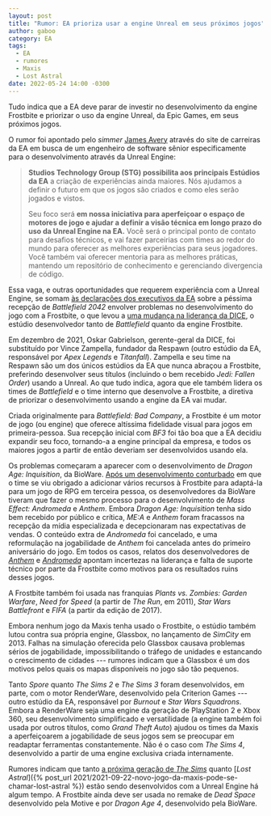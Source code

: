 ```yaml
---
layout: post
title: "Rumor: EA prioriza usar a engine Unreal em seus próximos jogos"
author: gaboo
category: EA
tags:
  - EA
  - rumores
  - Maxis
  - Lost Astral
date: 2022-05-24 14:00 -0300
---
```


Tudo indica que a EA deve parar de investir no desenvolvimento da engine Frostbite e priorizar o uso da engine Unreal, da Epic Games, em seus próximos jogos.

O rumor foi apontado pelo _simmer_ [James Avery](https://twitter.com/jamesavery7890/status/1513251438494896138) através do site de carreiras da EA em busca de um engenheiro de software sênior especificamente para o desenvolvimento através da Unreal Engine:

> **Studios Technology Group (STG) possibilita aos principais Estúdios da EA** a criação de experiências ainda maiores. Nós ajudamos a definir o futuro em que os jogos são criados e como eles serão jogados e vistos.
>
> Seu foco será **em nossa iniciativa para aperfeiçoar o espaço de motores de jogo e ajudar a definir a visão técnica em longo prazo do uso da Unreal Engine na EA.** Você será o principal ponto de contato para desafios técnicos, e vai fazer parceirias com times ao redor do mundo para oferecer as melhores experiências para seus jogadores. Você também vai oferecer mentoria para as melhores práticas, mantendo um repositório de conhecimento e gerenciando divergencia de código.

Essa vaga, e outras oportunidades que requerem experiência com a Unreal Engine, se somam [às declarações dos executivos da EA](https://adrenaline.com.br/noticias/v/73703/executivos-da-ea-culpam-pandemia-e-sucesso-de-halo-pelos-problemas-de-battlefield-2042) sobre a péssima recepção de _Battlefield 2042_ envolver problemas no desenvolvimento do jogo com a Frostbite, o que levou a [uma mudança na liderança da DICE](https://www.polygon.com/22814230/battlefield-2042-ea-dice-vince-zampella-connected-universe), o estúdio desenvolvedor tanto de _Battlefield_ quanto da engine Frostbite.

Em dezembro de 2021, Oskar Gabrielson, gerente-geral da DICE, foi substituído por Vince Zampella, fundador da Respawn (outro estúdio da EA, responsável por _Apex Legends_ e _Titanfall_). Zampella e seu time na Respawn são um dos únicos estúdios da EA que nunca abraçou a Frostbite, preferindo desenvolver seus títulos (incluindo o bem recebido _Jedi: Fallen Order_) usando a Unreal. Ao que tudo indica, agora que ele também lidera os times de _Battlefield_ e o time interno que desenvolve a Frostbite, a diretiva de priorizar o desenvolvimento usando a engine da EA vai mudar.

Criada originalmente para _Battlefield: Bad Company_, a Frostbite é um motor de jogo (ou engine) que oferece altíssima fidelidade visual para jogos em primeira-pessoa. Sua recepção inicial com _BF3_ foi tão boa que a EA decidiu expandir seu foco, tornando-a a engine principal da empresa, e todos os maiores jogos a partir de então deveriam ser desenvolvidos usando ela.

Os problemas começaram a aparecer com o desenvolvimento de _Dragon Age: Inquisition_, da BioWare. [Após um desenvolvimento conturbado](https://kotaku.com/the-past-and-present-of-dragon-age-4-1833913351) em que o time se viu obrigado a adicionar vários recursos à Frostbite para adaptá-la para um jogo de RPG em terceira pessoa, os desenvolvedores da BioWare tiveram que fazer o mesmo processo para o desenvolvimento de _Mass Effect: Andromeda_ e _Anthem_. Embora _Dragon Age: Inquisition_ tenha sido bem recebido por público e crítica, _ME:A_ e _Anthem_ foram fracassos na recepção da mídia especializada e decepcionaram nas expectativas de vendas. O conteúdo extra de _Andromeda_ foi cancelado, e uma reformulação na jogabilidade de _Anthem_ foi cancelada antes do primeiro aniversário do jogo. Em todos os casos, relatos dos desenvolvedores de [_Anthem_](https://kotaku.com/how-biowares-anthem-went-wrong-1833731964) e [_Andromeda_](https://kotaku.com/the-story-behind-mass-effect-andromedas-troubled-five-1795886428) apontam incertezas na liderança e falta de suporte técnico por parte da Frostbite como motivos para os resultados ruins desses jogos.

A Frostbite também foi usada nas franquias _Plants vs. Zombies: Garden Warfare_, _Need for Speed_ (a partir de _The Run_, em 2011), _Star Wars Battlefront_ e _FIFA_ (a partir da edição de 2017).

Embora nenhum jogo da Maxis tenha usado o Frostbite, o estúdio também lutou contra sua própria engine, Glassbox, no lançamento de _SimCity_ em 2013. Falhas na simulação oferecida pelo Glassbox causava problemas sérios de jogabilidade, impossibilitando o tráfego de unidades e estancando o crescimento de cidades --- rumores indicam que a Glassbox é um dos motivos pelos quais os mapas disponíveis no jogo são tão pequenos.

Tanto _Spore_ quanto _The Sims 2_ e _The Sims 3_ foram desenvolvidos, em parte, com o motor RenderWare, desenvolvido pela Criterion Games --- outro estúdio da EA, responsável por _Burnout_ e _Star Wars Squadrons_. Embora a RenderWare seja uma engine da geração de PlayStation 2 e Xbox 360, seu desenvolvimento simplificado e versatilidade (a engine também foi usada por outros títulos, como _Grand Theft Auto_) ajudou os times da Maxis a aperfeiçoarem a jogabilidade de seus jogos sem se preocupar em readaptar ferramentas constantemente. Não é o caso com _The Sims 4_, desenvolvido a partir de uma engine exclusiva criada internamente.

Rumores indicam que tanto [a próxima geração de _The Sims_](https://simscommunity.info/2022/04/02/maxis-confirms-the-future-development-of-the-sims-franchise/) quanto [_Lost Astral_]({% post_url 2021/2021-09-22-novo-jogo-da-maxis-pode-se-chamar-lost-astral %}) estão sendo desenvolvidos com a Unreal Engine há algum tempo. A Frostbite ainda deve ser usada no remake de _Dead Space_ desenvolvido pela Motive e por _Dragon Age 4_, desenvolvido pela BioWare.
